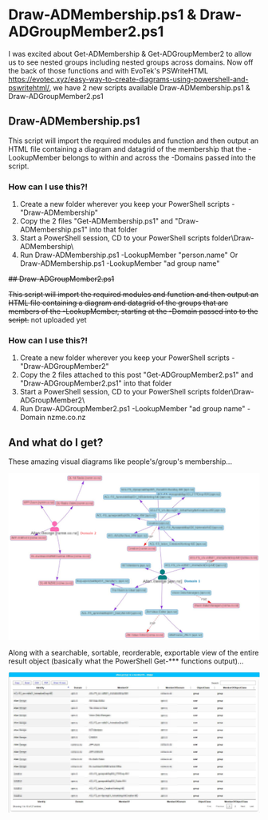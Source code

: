 # Draw-ADMembership.ps1 & Draw-ADGroupMember2.ps1
   
I was excited about Get-ADMembership & Get-ADGroupMember2 to allow us to see nested groups including nested groups across domains. Now off the back of those functions and with EvoTek's PSWriteHTML https://evotec.xyz/easy-way-to-create-diagrams-using-powershell-and-pswritehtml/, we have 2 new scripts available Draw-ADMembership.ps1 & Draw-ADGroupMember2.ps1

## Draw-ADMembership.ps1

This script will import the required modules and function and then output an HTML file containing a diagram and datagrid of the membership that the -LookupMember belongs to within and across the -Domains passed into the script.

### How can I use this?!
	
1. Create a new folder wherever you keep your PowerShell scripts - "Draw-ADMembership"
2. Copy the 2 files "Get-ADMembership.ps1" and "Draw-ADMembership.ps1" into that folder
3. Start a PowerShell session, CD to your PowerShell scripts folder\Draw-ADMembership\
4. Run Draw-ADMembership.ps1 -LookupMember "person.name" Or Draw-ADMembership.ps1 -LookupMember "ad group name"


~~## Draw-ADGroupMember2.ps1~~

~~This script will import the required modules and function and then output an HTML file containing a diagram and datagrid of the groups that are members of the -LookupMember, starting at the -Domain passed into to the script.~~
not uploaded yet


### How can I use this?!
	
1. Create a new folder wherever you keep your PowerShell scripts - "Draw-ADGroupMember2"
2. Copy the 2 files attached to this post "Get-ADGroupMember2.ps1" and "Draw-ADGroupMember2.ps1" into that folder
3. Start a PowerShell session, CD to your PowerShell scripts folder\Draw-ADGroupMember2\
4. Run Draw-ADGroupMember2.ps1 -LookupMember "ad group name" -Domain nzme.co.nz


## And what do I get?

These amazing visual diagrams like people's/group's membership...

![Draw-ADMembership](https://github.com/borough11/Draw-ADMembership/blob/master/Draw%20AD%20Membership.png?raw=true "Draw-ADMembership")

Along with a searchable, sortable, reorderable, exportable view of the entire result object (basically what the PowerShell Get-*** functions output)...

![Draw-ADMembership table](https://github.com/borough11/Draw-ADMembership/blob/master/Draw%20AD%20Membership%20-%20table.png?raw=true "Draw-ADMembership")
